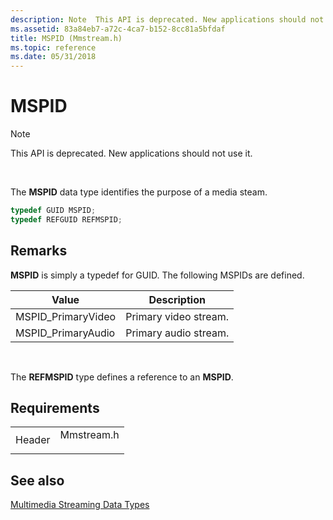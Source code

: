 ```yaml
---
description: Note  This API is deprecated. New applications should not use it. The MSPID data type identifies the purpose of a media steam.
ms.assetid: 83a84eb7-a72c-4ca7-b152-8cc81a5bfdaf
title: MSPID (Mmstream.h)
ms.topic: reference
ms.date: 05/31/2018
---
```


# MSPID

> [!Note]  
> This API is deprecated. New applications should not use it.

 

The **MSPID** data type identifies the purpose of a media steam.


```C++
typedef GUID MSPID;
typedef REFGUID REFMSPID;
```



## Remarks

**MSPID** is simply a typedef for GUID. The following MSPIDs are defined.



| Value               | Description           |
|---------------------|-----------------------|
| MSPID\_PrimaryVideo | Primary video stream. |
| MSPID\_PrimaryAudio | Primary audio stream. |



 

The **REFMSPID** type defines a reference to an **MSPID**.

## Requirements



|                   |                                                                                       |
|-------------------|---------------------------------------------------------------------------------------|
| Header<br/> | <dl> <dt>Mmstream.h</dt> </dl> |



## See also

<dl> <dt>

[Multimedia Streaming Data Types](multimedia-streaming-data-types.md)
</dt> </dl>

 

 




